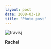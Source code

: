 ```yaml
---
layout: post
date: 2008-03-18
title: "Photo post"
---
```

![travisj](/images/9e4be81bf60f06ee57f5a7653e0124441fc77af18db9cb107c01eae7738f9c75.jpg)

<b>Rachel</b>